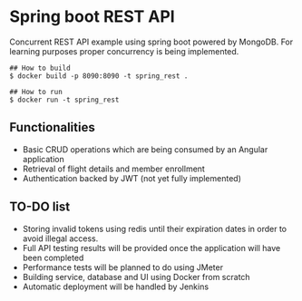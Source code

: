# Spring boot REST API

Concurrent REST API example using spring boot powered by MongoDB. 
For learning purposes proper concurrency is being implemented.

```
## How to build
$ docker build -p 8090:8090 -t spring_rest .

## How to run
$ docker run -t spring_rest
```



## Functionalities
-   Basic CRUD operations which are being consumed by an Angular application
-   Retrieval of flight details and member enrollment
-   Authentication backed by JWT (not yet fully implemented)

## TO-DO list
-   Storing invalid tokens using redis until their expiration dates in order to avoid illegal access.
-   Full API testing results will be provided once the application will have been completed
-   Performance tests will be planned to do using JMeter
-   Building service, database and UI using Docker from scratch
-   Automatic deployment will be handled by Jenkins

